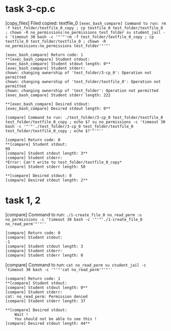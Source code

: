 # task 3-cp.c

[copy_files] Filed copied: textfile_0
`[exec_bash_compare] Command to run:
rm -f test_folder/textfile_0_copy ; cp textfile_0 test_folder/textfile_0 ; chown -R no_permissions:no_permissions test_folder
su student_jail -c 'timeout 30 bash -c '"'"'rm -f test_folder/textfile_0_copy ; cp textfile_0 test_folder/textfile_0 ; chown -R no_permissions:no_permissions test_folder'"'"' `

	[exec_bash_compare] Return code: 1
	**[exec_bash_compare] Student stdout:
	[exec_bash_compare] Student stdout length: 0**
	[exec_bash_compare] Student stderr:
	chown: changing ownership of 'test_folder/3-cp_0': Operation not permitted
	chown: changing ownership of 'test_folder/textfile_0': Operation not permitted
	chown: changing ownership of 'test_folder': Operation not permitted
	[exec_bash_compare] Student stderr length: 222

	**[exec_bash_compare] Desired stdout:
	[exec_bash_compare] Desired stdout length: 0**

`[compare] Command to run:
./test_folder/3-cp_0 test_folder/textfile_0 test_folder/textfile_0_copy ; echo $?
su no_permissions -c 'timeout 30 bash -c '"'"'./test_folder/3-cp_0 test_folder/textfile_0 test_folder/textfile_0_copy ; echo $?'"'"''`

	[compare] Return code: 0
	**[compare] Student stdout:
	99
	[compare] Student stdout length: 3**
	[compare] Student stderr:
	*Error: Can't write to test_folder/textfile_0_copy*
	[compare] Student stderr length: 50

	**[compare] Desired stdout: 0
	[compare] Desired stdout length: 2**

# task 1, 2
[compare] Command to run:
`./1-create_file_0 no_read_perm
:u no_permissions -c 'timeout 30 bash -c '"'"'./1-create_file_0 no_read_perm'"'"''`

	[compare] Return code: 0
	[compare] Student stdout:
	-1
	[compare] Student stdout length: 3
	[compare] Student stderr:
	[compare] Student stderr length: 0

[compare] Command to run:
`cat no_read_perm
su student_jail -c 'timeout 30 bash -c '"'"'cat no_read_perm'"'"''`

	[compare] Return code: 1
	**[compare] Student stdout:
	[compare] Student stdout length: 0**
	[compare] Student stderr:
	cat: no_read_perm: Permission denied
	[compare] Student stderr length: 37

	**[compare] Desired stdout:
		Wait !
		You should not be able to see this !
	[compare] Desired stdout length: 44**
